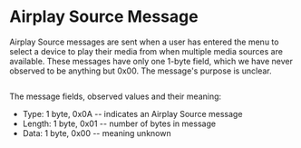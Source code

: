 <h1>Airplay Source Message</h1>

<p> 
Airplay Source messages are sent when a user has entered the menu to select a
device to play their media from when multiple media sources are available.
These messages have only one 1-byte field, which we have never observed
to be anything but 0x00. The message's purpose is unclear.
</p>


<div align="center">
<img src"/figs/airplay_source_format.png">
</div>

<!-- Leave this line -->
<p>The message fields, observed values and their meaning:</p>

<ul>
<li>
Type: 1 byte, 0x0A -- indicates an Airplay Source message
</li>
<li>
Length: 1 byte, 0x01 -- number of bytes in message
</li>
<li>
Data: 1 byte, 0x00 -- meaning unknown
</li>
</ul>
